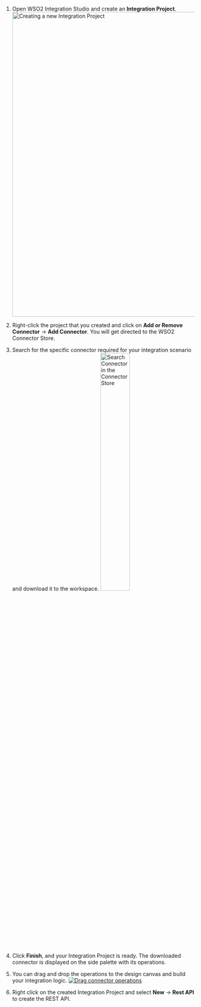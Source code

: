 1. Open WSO2 Integration Studio and create an **Integration Project**.
   <a href="https://apim.docs.wso2.com/en/4.2.0/assets/img/integrate/new-project/new-integration-project.png"><img src="https://apim.docs.wso2.com/en/4.2.0/assets/img/integrate/new-project/new-integration-project.png" title="Creating a new Integration Project" width="800" alt="Creating a new Integration Project" /></a>

2. Right-click the project that you created and click on **Add or Remove Connector** -> **Add Connector**. You will get directed to the WSO2 Connector Store.

3. Search for the specific connector required for your integration scenario and download it to the workspace.
   <a href="https://apim.docs.wso2.com/en/4.2.0/assets/img/integrate/connectors/search-connector.png"><img src="https://apim.docs.wso2.com/en/4.2.0/assets/img/integrate/connectors/search-connector.png" title="Search Connector in the Connector Store" width="40%" alt="Search Connector in the Connector Store" /></a>

4. Click **Finish**, and your Integration Project is ready. The downloaded connector is displayed on the side palette with its operations. 

5. You can drag and drop the operations to the design canvas and build your integration logic.
   <a href="https://apim.docs.wso2.com/en/4.2.0/assets/img/integrate/connectors/drag-connector-operation.png"><img src="https://apim.docs.wso2.com/en/4.2.0/assets/img/integrate/connectors/drag-connector-operation.png" title="Drag connector operations" alt="Drag connector operations" /></a>
  
6. Right click on the created Integration Project and select **New** -> **Rest API** to create the REST API. 

